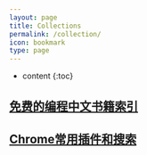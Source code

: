 ```yaml
---
layout: page
title: Collections
permalink: /collection/
icon: bookmark
type: page
---
```


* content
{:toc}

## [免费的编程中文书籍索引](https://github.com/justjavac/free-programming-books-zh_CN)

## [Chrome常用插件和搜索](https://renshuo555.github.io/2017/07/22/chrome/)

